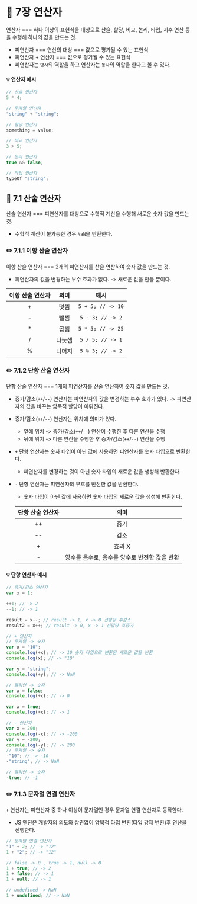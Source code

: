 # 📕 7장 연산자

연산자 === 하나 이상의 표현식을 대상으로 산술, 할당, 비교, 논리, 타입, 지수 연산 등을 수행해 하나의 값을 만드는 것.

- 피연산자 === 연산의 대상 === 값으로 평가될 수 있는 표현식
- 피연산자 + 연산자 === 값으로 평가될 수 있는 표현식
- 피연산자는 `명사`의 역할을 하고 연산자는 `동사`의 역할을 한다고 볼 수 있다.

#### 💡 연산자 예시

```js
// 산술 연산자
5 * 4;

// 문자열 연산자
"string" + "string";

// 할당 연산자
something = value;

// 비교 연산자
3 > 5;

// 논리 연산자
true && false;

// 타입 연산자
typeOf "string";
```

## 📝 7.1 산술 연산자

산술 연산자 === 피연산자를 대상으로 수학적 계산을 수행해 새로운 숫자 값을 만드는 것.

- 수학적 계산이 불가능한 경우 `NaN`을 반환한다.

### ✏️ 7.1.1 이항 산술 연산자

이항 산술 연산자 === 2개의 피연산자를 산술 연산하여 숫자 값을 만드는 것.

- 피연산자의 값을 변경하는 부수 효과가 없다. -> 새로운 값을 만들 뿐이다.

| 이항 산술 연산자 |  의미  |       예시        |
| :--------------: | :----: | :---------------: |
|        +         |  덧셈  | `5 + 5; // -> 10` |
|        -         |  뺄셈  | `5 - 3; // -> 2`  |
|        \*        |  곱셈  | `5 * 5; // -> 25` |
|        /         | 나눗셈 | `5 / 5; // -> 1`  |
|        %         | 나머지 | `5 % 3; // -> 2`  |

### ✏️ 7.1.2 단항 산술 연산자

단항 산술 연산자 === 1개의 피연산자를 산술 연산하여 숫자 값을 만드는 것.

- 증가/감소(`++`/`--`) 연산자는 피연산자의 값을 변경하는 부수 효과가 있다. -> 피연산자의 값을 바꾸는 암묵적 할당이 이뤄진다.
- 증가/감소(`++`/`--`) 연산자는 위치에 의미가 있다.

  - 앞에 위치 -> 증가/감소(`++`/`--`) 연산이 수행한 후 다른 연산을 수행
  - 뒤에 위치 -> 다른 연산을 수행한 후 증가/감소(`++`/`--`) 연산을 수행

- `+` 단항 연산자는 숫자 타입이 아닌 값에 사용하면 피연산자를 숫자 타입으로 반환한다.

  - 피연산자를 변경하는 것이 아닌 숫자 타입의 새로운 값을 생성해 반환한다.

- `-` 단항 연산자는 피연산자의 부호를 반전한 값을 반환한다.

  - 숫자 타입이 아닌 값에 사용하면 숫자 타입의 새로운 값을 생성해 반환한다.

  | 단항 산술 연산자 |                     의미                      |
  | :--------------: | :-------------------------------------------: |
  |        ++        |                     증가                      |
  |        --        |                     감소                      |
  |        +         |                    효과 X                     |
  |        -         | 양수를 음수로, 음수를 양수로 반전한 값을 반환 |

#### 💡 단항 연산자 예시

```js
// 증가/감소 연산자
var x = 1;

++1; // -> 2
--1; // -> 1

result = x--; // result -> 1, x -> 0 선할당 후감소
result2 = x++; // result -> 0, x -> 1 선할당 후증가

// + 연산자
// 문자열 -> 숫자
var x = "10";
console.log(+x); // -> 10 숫자 타입으로 변환된 새로운 값을 반환
console.log(x); // -> "10"

var y = "string";
console.log(+y); // -> NaN

// 불리언 -> 숫자
var x = false;
console.log(+x); // -> 0

var x = true;
console.log(+x); // -> 1

// - 연산자
var x = 200;
console.log(-x); // -> -200
var y = -200;
console.log(-y); // -> 200
// 문자열 -> 숫자
-"10"; // -> -10
-"string"; // -> NaN

// 불리언 -> 숫자
-true; // -1
```

### ✏️ 7.1.3 문자열 연결 연산자

`+` 연산자는 피연산자 중 하나 이상이 문자열인 경우 문자열 연결 연산자로 동작한다.

- JS 엔진은 개발자의 의도와 상관없이 암묵적 타입 변환(타입 강제 변환)후 연산을 진행한다.

```js
// 문자열 연결 연산자
"1" + 2; // -> "12"
1 + "2"; // -> "12"

// false -> 0 , true -> 1, null -> 0
1 + true; // -> 2
1 + false; // -> 1
1 + null; // -> 1

// undefined -> NaN
1 + undefined; // -> NaN
```
